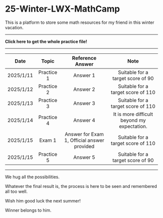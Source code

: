 # 25-Winter-LWX-MathCamp
This is a platform to store some math resources for my friend in this winter vacation.

---

**Click here to get the whole practice file!**

---

| Date | Topic | Reference Answer | Note |
| :----------: | :----------: | :----------: | :----------: |
| 2025/1/11 | Practice 1 | Answer 1 | Suitable for a target score of 90 |
| 2025/1/12 | Practice 2 | Answer 2 | Suitable for a target score of 110 |
| 2025/1/13 | Practice 3 | Answer 3 | Suitable for a target score of 110 |
| 2025/1/14 | Practice 4 | Answer 4 | It is more difficult beyond my expectation. |
| 2025/1/15 | Exam 1 | Answer for Exam 1, Official answer provided  | Suitable for a target score of 110 |
| 2025/1/15 | Practice 5 | Answer 5 | Suitable for a target score of 90 |

---

We hug all the possibilities. 

Whatever the final result is, the process is here to be seen and remembered all too well. 

Wish him good luck the next summer!

Winner belongs to him.
